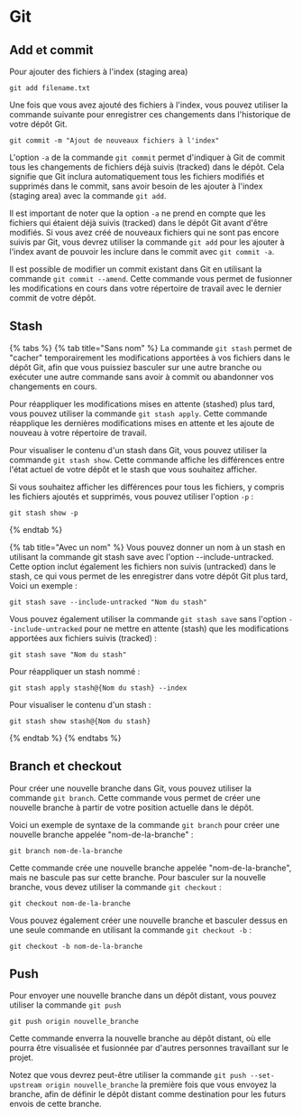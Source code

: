 # Git

## Add et commit

Pour ajouter des fichiers à l'index (staging area)

```shell
git add filename.txt
```

Une fois que vous avez ajouté des fichiers à l'index, vous pouvez utiliser la commande suivante pour enregistrer ces changements dans l'historique de votre dépôt Git.

```shell
git commit -m "Ajout de nouveaux fichiers à l'index"
```

L'option `-a` de la commande `git commit` permet d'indiquer à Git de commit tous les changements de fichiers déjà suivis (tracked) dans le dépôt. Cela signifie que Git inclura automatiquement tous les fichiers modifiés et supprimés dans le commit, sans avoir besoin de les ajouter à l'index (staging area) avec la commande `git add`.

Il est important de noter que la option `-a` ne prend en compte que les fichiers qui étaient déjà suivis (tracked) dans le dépôt Git avant d'être modifiés. Si vous avez créé de nouveaux fichiers qui ne sont pas encore suivis par Git, vous devrez utiliser la commande `git add` pour les ajouter à l'index avant de pouvoir les inclure dans le commit avec `git commit -a`.

Il est possible de modifier un commit existant dans Git en utilisant la commande `git commit --amend`. Cette commande vous permet de fusionner les modifications en cours dans votre répertoire de travail avec le dernier commit de votre dépôt.

## Stash

{% tabs %}
{% tab title="Sans nom" %}
La commande `git stash` permet de "cacher" temporairement les modifications apportées à vos fichiers dans le dépôt Git, afin que vous puissiez basculer sur une autre branche ou exécuter une autre commande sans avoir à commit ou abandonner vos changements en cours.

Pour réappliquer les modifications mises en attente (stashed) plus tard, vous pouvez utiliser la commande `git stash apply`. Cette commande réapplique les dernières modifications mises en attente et les ajoute de nouveau à votre répertoire de travail.

Pour visualiser le contenu d'un stash dans Git, vous pouvez utiliser la commande `git stash show`. Cette commande affiche les différences entre l'état actuel de votre dépôt et le stash que vous souhaitez afficher.

Si vous souhaitez afficher les différences pour tous les fichiers, y compris les fichiers ajoutés et supprimés, vous pouvez utiliser l'option `-p` :

```shell
git stash show -p
```
{% endtab %}

{% tab title="Avec un nom" %}
Vous pouvez donner un nom à un stash en utilisant la commande git stash save avec l'option --include-untracked. Cette option inclut également les fichiers non suivis (untracked) dans le stash, ce qui vous permet de les enregistrer dans votre dépôt Git plus tard, Voici un exemple :

```shell
git stash save --include-untracked "Nom du stash"
```

Vous pouvez également utiliser la commande `git stash save` sans l'option `--include-untracked` pour ne mettre en attente (stash) que les modifications apportées aux fichiers suivis (tracked) :

```shell
git stash save "Nom du stash"
```

Pour réappliquer un stash nommé :

```shell
git stash apply stash@{Nom du stash} --index
```

Pour visualiser le contenu d'un stash :&#x20;

```shell
git stash show stash@{Nom du stash}
```
{% endtab %}
{% endtabs %}

## Branch et checkout

Pour créer une nouvelle branche dans Git, vous pouvez utiliser la commande `git branch`. Cette commande vous permet de créer une nouvelle branche à partir de votre position actuelle dans le dépôt.

Voici un exemple de syntaxe de la commande `git branch` pour créer une nouvelle branche appelée "nom-de-la-branche" :

```shell
git branch nom-de-la-branche
```

Cette commande crée une nouvelle branche appelée "nom-de-la-branche", mais ne bascule pas sur cette branche. Pour basculer sur la nouvelle branche, vous devez utiliser la commande `git checkout` :

```shell
git checkout nom-de-la-branche
```

Vous pouvez également créer une nouvelle branche et basculer dessus en une seule commande en utilisant la commande `git checkout -b` :

```shell
git checkout -b nom-de-la-branche
```

## Push

Pour envoyer une nouvelle branche dans un dépôt distant, vous pouvez utiliser la commande `git push`

```shell
git push origin nouvelle_branche
```

Cette commande enverra la nouvelle branche au dépôt distant, où elle pourra être visualisée et fusionnée par d'autres personnes travaillant sur le projet.

Notez que vous devrez peut-être utiliser la commande `git push --set-upstream origin nouvelle_branche` la première fois que vous envoyez la branche, afin de définir le dépôt distant comme destination pour les futurs envois de cette branche.

